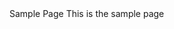 <html>
<head>
  <script src="https://cdn.onesignal.com/sdks/web/v16/OneSignalSDK.page.js" defer></script>
<script>
  window.OneSignalDeferred = window.OneSignalDeferred || [];
  OneSignalDeferred.push(function(OneSignal) {
    OneSignal.init({
      appId: "caa2ea1b-629c-4a32-9f10-61bdd291a850",
    });
  });
</script>
Sample Page
</head>
<body>
This is the sample page
</body>
</html>
